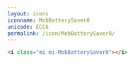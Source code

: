 ```yaml
---
layout: icons
iconname: MobBatterySaver8
unicode: ECC6
permalink: /icon/MobBatterySaver8/
---
```


``` html
<i class="mi mi-MobBatterySaver8"></i>
```
